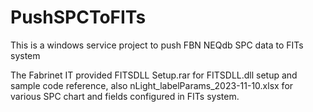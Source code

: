 # PushSPCToFITs
This is a windows service project to push FBN NEQdb SPC data to FITs system

The Fabrinet IT provided FITSDLL Setup.rar for FITSDLL.dll setup and sample code reference, also nLight_labelParams_2023-11-10.xlsx for various SPC chart and fields configured in FITs system.
